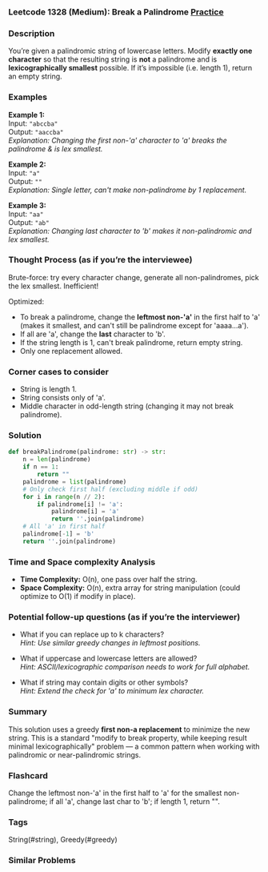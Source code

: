 ### Leetcode 1328 (Medium): Break a Palindrome [Practice](https://leetcode.com/problems/break-a-palindrome)

### Description  
You’re given a palindromic string of lowercase letters. Modify **exactly one character** so that the resulting string is **not** a palindrome and is **lexicographically smallest** possible. If it’s impossible (i.e. length 1), return an empty string.

### Examples  

**Example 1:**  
Input: `"abccba"`  
Output: `"aaccba"`  
*Explanation: Changing the first non-'a' character to 'a' breaks the palindrome & is lex smallest.*

**Example 2:**  
Input: `"a"`  
Output: `""`  
*Explanation: Single letter, can't make non-palindrome by 1 replacement.*

**Example 3:**  
Input: `"aa"`  
Output: `"ab"`  
*Explanation: Changing last character to 'b' makes it non-palindromic and lex smallest.*

### Thought Process (as if you’re the interviewee)  
Brute-force: try every character change, generate all non-palindromes, pick the lex smallest. Inefficient! 

Optimized:
- To break a palindrome, change the **leftmost non-'a'** in the first half to 'a' (makes it smallest, and can't still be palindrome except for 'aaaa...a').
- If all are 'a', change the **last** character to 'b'.
- If the string length is 1, can't break palindrome, return empty string.
- Only one replacement allowed.

### Corner cases to consider  
- String is length 1.
- String consists only of 'a'.
- Middle character in odd-length string (changing it may not break palindrome).

### Solution

```python
def breakPalindrome(palindrome: str) -> str:
    n = len(palindrome)
    if n == 1:
        return ""
    palindrome = list(palindrome)
    # Only check first half (excluding middle if odd)
    for i in range(n // 2):
        if palindrome[i] != 'a':
            palindrome[i] = 'a'
            return ''.join(palindrome)
    # All 'a' in first half
    palindrome[-1] = 'b'
    return ''.join(palindrome)
```

### Time and Space complexity Analysis  
- **Time Complexity:** O(n), one pass over half the string.
- **Space Complexity:** O(n), extra array for string manipulation (could optimize to O(1) if modify in place).

### Potential follow-up questions (as if you’re the interviewer)  
- What if you can replace up to k characters?  
  *Hint: Use similar greedy changes in leftmost positions.*

- What if uppercase and lowercase letters are allowed?  
  *Hint: ASCII/lexicographic comparison needs to work for full alphabet.*

- What if string may contain digits or other symbols?  
  *Hint: Extend the check for 'a' to minimum lex character.*

### Summary
This solution uses a greedy **first non-a replacement** to minimize the new string. This is a standard "modify to break property, while keeping result minimal lexicographically" problem — a common pattern when working with palindromic or near-palindromic strings.


### Flashcard
Change the leftmost non-'a' in the first half to 'a' for the smallest non-palindrome; if all 'a', change last char to 'b'; if length 1, return "".

### Tags
String(#string), Greedy(#greedy)

### Similar Problems
